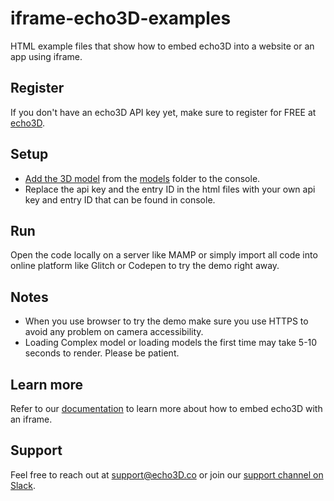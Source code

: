 # iframe-echo3D-examples
HTML example files that show how to embed echo3D into a website or an app using iframe.

## Register
If you don't have an echo3D API key yet, make sure to register for FREE at [echo3D](https://console.echo3D.co/#/auth/register).

## Setup
* [Add the 3D model](https://docs.echo3D.co/quickstart/add-a-3d-model) from the [models](https://github.com/echo3Dco/AR.js-echo3D-COVID19/tree/master/models) folder to the console.
* Replace the api key and the entry ID in the html files with your own api key and entry ID that can be found in console. 

## Run
Open the code locally on a server like MAMP or simply import all code into online platform like Glitch or Codepen to try the demo right away.

## Notes
 * When you use browser to try the demo make sure you use HTTPS to avoid any problem on camera accessibility. 
 * Loading Complex model or loading models the first time may take 5-10 seconds to render. Please be patient.


## Learn more
Refer to our [documentation](https://docs.echo3D.co/ar.js/embed-into-website-or-app) to learn more about how to embed echo3D with an iframe.

## Support
Feel free to reach out at [support@echo3D.co](mailto:support@echo3D.co) or join our [support channel on Slack](https://go.echo3D.co/join). 
